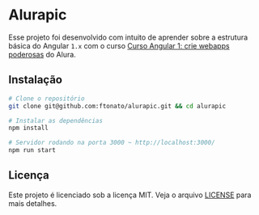 # Alurapic

Esse projeto foi desenvolvido com intuito de aprender sobre a estrutura básica do Angular `1.x` com o curso [Curso Angular 1: crie webapps poderosas](https://cursos.alura.com.br/course/angularjs-mvc) do Alura.

## Instalação

``` bash
# Clone o repositório
git clone git@github.com:ftonato/alurapic.git && cd alurapic

# Instalar as dependências
npm install

# Servidor rodando na porta 3000 ~ http://localhost:3000/
npm run start
```

## Licença

Este projeto é licenciado sob a licença MIT. Veja o arquivo [LICENSE](LICENSE) para mais detalhes.
